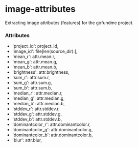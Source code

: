 # image-attributes
Extracting image attributes (features) for the gofundme project.

### Attributes
- 'project_id': project_id,
- 'image_id': file[len(source_dir):],
- 'mean_r': attr.mean.r,
- 'mean_g': attr.mean.g,
- 'mean_b': attr.mean.b,
- 'brightness': attr.brightness,
- 'sum_r': attr.sum.r,
- 'sum_g': attr.sum.g,
- 'sum_b': attr.sum.b,
- 'median_r': attr.median.r,
- 'median_g': attr.median.g,
- 'median_b': attr.median.b,
- 'stddev_r': attr.stddev.r,
- 'stddev_g': attr.stddev.g,
- 'stddev_b': attr.stddev.b,
- 'dominantcolor_r': attr.dominantcolor.r,
- 'dominantcolor_g': attr.dominantcolor.g,
- 'dominantcolor_b': attr.dominantcolor.b,
- 'blur': attr.blur,
  
